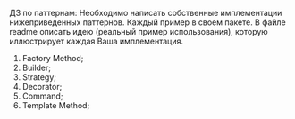 ДЗ по паттернам:
Необходимо написать собственные имплементации нижеприведенных паттернов.
 Каждый пример в своем пакете.
  В файле readme описать идею (реальный пример использования), которую иллюстрирует каждая Ваша имплементация. 
1) Factory Method;
2) Builder;
3) Strategy;
4) Decorator;
5) Command;
6) Template Method;